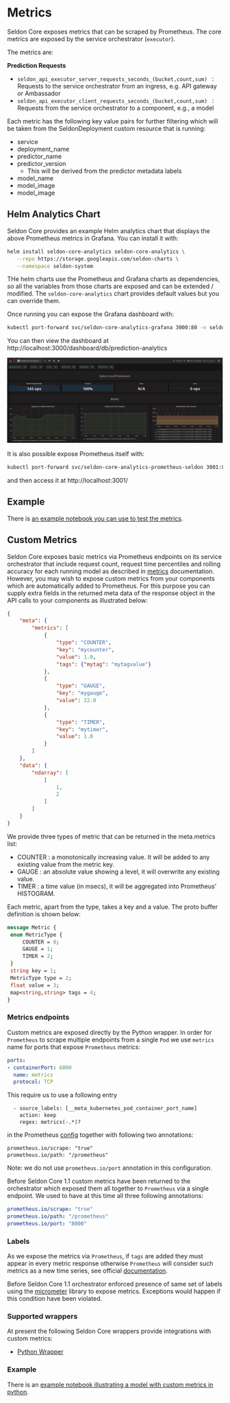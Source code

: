 # Metrics

Seldon Core exposes metrics that can be scraped by Prometheus. The core metrics are exposed by the service orchestrator (```executor```).

The metrics are:

**Prediction Requests**

 * ```seldon_api_executor_server_requests_seconds_(bucket,count,sum) ``` : Requests to the service orchestrator from an ingress, e.g. API gateway or Ambassador
 * ```seldon_api_executor_client_requests_seconds_(bucket,count,sum) ``` : Requests from the service orchestrator to a component, e.g., a model

Each metric has the following key value pairs for further filtering which will be taken from the SeldonDeployment custom resource that is running:

  * service
  * deployment_name
  * predictor_name
  * predictor_version
    * This will be derived from the predictor metadata labels
  * model_name
  * model_image
  * model_image


## Helm Analytics Chart

Seldon Core provides an example Helm analytics chart that displays the above Prometheus metrics in Grafana. You can install it with:

```bash
helm install seldon-core-analytics seldon-core-analytics \
   --repo https://storage.googleapis.com/seldon-charts \
   --namespace seldon-system
```

THe helm charts use the Prometheus and Grafana charts as dependencies, so all the variables from those charts are exposed and can be extended / modified. The `seldon-core-analytics` chart provides default values but you can override them.

Once running you can expose the Grafana dashboard with:

```bash
kubectl port-forward svc/seldon-core-analytics-grafana 3000:80 -n seldon-system
```

You can then view the dashboard at http://localhost:3000/dashboard/db/prediction-analytics

![dashboard](./dashboard.png)

It is also possible expose Prometheus itself with:
```bash
kubectl port-forward svc/seldon-core-analytics-prometheus-seldon 3001:80 -n seldon-system
```

and then access it at http://localhost:3001/

## Example

There is [an example notebook you can use to test the metrics](../examples/metrics.html).


## Custom Metrics

Seldon Core exposes basic metrics via Prometheus endpoints on its service orchestrator that include request count, request time percentiles and rolling accuracy for each running model as described in [metrics](./analytics.md) documentation.
However, you may wish to expose custom metrics from your components which are automatically added to Prometheus.
For this purpose you can supply extra fields in the returned meta data of the response object in the API calls to your components as illustrated below:

```json
{
	"meta": {
		"metrics": [
			{
				"type": "COUNTER",
				"key": "mycounter",
				"value": 1.0,
				"tags": {"mytag": "mytagvalue"}
			},
			{
				"type": "GAUGE",
				"key": "mygauge",
				"value": 22.0
			},
			{
				"type": "TIMER",
				"key": "mytimer",
				"value": 1.0
			}
		]
	},
	"data": {
		"ndarray": [
			[
				1,
				2
			]
		]
	}
}
```

We provide three types of metric that can be returned in the meta.metrics list:

 * COUNTER : a monotonically increasing value. It will be added to any existing value from the metric key.
 * GAUGE : an absolute value showing a level, it will overwrite any existing value.
 * TIMER : a time value (in msecs), it will be aggregated into Prometheus' HISTOGRAM.

Each metric, apart from the type, takes a key and a value. The proto buffer definition is shown below:

```protobuf
message Metric {
 enum MetricType {
     COUNTER = 0;
     GAUGE = 1;
     TIMER = 2;
 }
 string key = 1;
 MetricType type = 2;
 float value = 3;
 map<string,string> tags = 4;
}
```

### Metrics endpoints

Custom metrics are exposed directly by the Python wrapper.
In order for `Prometheus` to scrape multiple endpoints from a single `Pod` we use `metrics` name for ports that expose `Prometheus` metrics:
```yaml
ports:
- containerPort: 6000
  name: metrics
  protocol: TCP
```

This require us to use a following entry
```
  - source_labels: [__meta_kubernetes_pod_container_port_name]
    action: keep
    regex: metrics(-.*)?
```
in the Prometheus [config](https://github.com/SeldonIO/seldon-core/blob/master/helm-charts/seldon-core-analytics/files/prometheus/prometheus-config.yaml) together with following two annotations:
```
prometheus.io/scrape: "true"
prometheus.io/path: "/prometheus"
```

Note: we do not use `prometheus.io/port` annotation in this configuration.


Before Seldon Core 1.1 custom metrics have been returned to the orchestrator which exposed them all together to `Prometheus` via a single endpoint.
We used to have at this time all three following annotations:
```yaml
prometheus.io/scrape: "true"
prometheus.io/path: "/prometheus"
prometheus.io/port: "8000"
```


### Labels

As we expose the metrics via `Prometheus`, if ```tags``` are added they must appear in every metric response otherwise `Prometheus` will consider such metrics as a new time series, see official [documentation](https://prometheus.io/docs/practices/naming/).

Before Seldon Core 1.1 orchestrator enforced presence of same set of labels using the [micrometer](https://micrometer.io/) library to expose metrics. Exceptions would happen if this condition have been violated.


### Supported wrappers

At present the following Seldon Core wrappers provide integrations with custom metrics:

 * [Python Wrapper](../python/index.html)


### Example

There is an [example notebook illustrating a model with custom metrics in python](../examples/custom_metrics.html).

